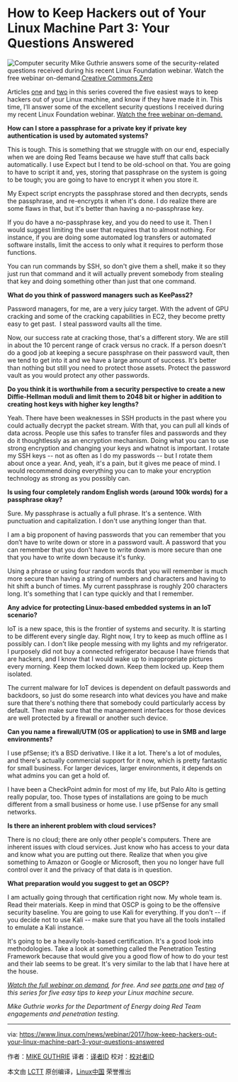 How to Keep Hackers out of Your Linux Machine Part 3: Your Questions Answered
============================================================

 ![Computer security](https://www.linux.com/sites/lcom/files/styles/rendered_file/public/keep-hackers-out.jpg?itok=lqgHDxDu "computer security") 
Mike Guthrie answers some of the security-related questions received during his recent Linux Foundation webinar. Watch the free webinar on-demand.[Creative Commons Zero][1]

Articles [one][6] and [two][7] in this series covered the five easiest ways to keep hackers out of your Linux machine, and know if they have made it in. This time, I’ll answer some of the excellent security questions I received during my recent Linux Foundation webinar. [Watch the free webinar on-demand.][8]

**How can I store a passphrase for a private key if private key authentication is used by automated systems?**

This is tough. This is something that we struggle with on our end, especially when we are doing Red Teams because we have stuff that calls back automatically. I use Expect but I tend to be old-school on that. You are going to have to script it and, yes, storing that passphrase on the system is going to be tough; you are going to have to encrypt it when you store it.

My Expect script encrypts the passphrase stored and then decrypts, sends the passphrase, and re-encrypts it when it's done. I do realize there are some flaws in that, but it's better than having a no-passphrase key.

If you do have a no-passphrase key, and you do need to use it. Then I would suggest limiting the user that requires that to almost nothing. For instance, if you are doing some automated log transfers or automated software installs, limit the access to only what it requires to perform those functions.

You can run commands by SSH, so don't give them a shell, make it so they just run that command and it will actually prevent somebody from stealing that key and doing something other than just that one command.

**What do you think of password managers such as KeePass2?**

Password managers, for me, are a very juicy target. With the advent of GPU cracking and some of the cracking capabilities in EC2, they become pretty easy to get past.  I steal password vaults all the time.

Now, our success rate at cracking those, that's a different story. We are still in about the 10 percent range of crack versus no crack. If a person doesn't do a good job at keeping a secure passphrase on their password vault, then we tend to get into it and we have a large amount of success. It's better than nothing but still you need to protect those assets. Protect the password vault as you would protect any other passwords.

**Do you think it is worthwhile from a security perspective to create a new Diffie-Hellman moduli and limit them to 2048 bit or higher in addition to creating host keys with higher key lengths?**

Yeah. There have been weaknesses in SSH products in the past where you could actually decrypt the packet stream. With that, you can pull all kinds of data across. People use this safes to transfer files and passwords and they do it thoughtlessly as an encryption mechanism. Doing what you can to use strong encryption and changing your keys and whatnot is important. I rotate my SSH keys -- not as often as I do my passwords -- but I rotate them about once a year. And, yeah, it's a pain, but it gives me peace of mind. I would recommend doing everything you can to make your encryption technology as strong as you possibly can.

**Is using four completely random English words (around 100k words) for a passphrase okay?**

Sure. My passphrase is actually a full phrase. It's a sentence. With punctuation and capitalization. I don't use anything longer than that.

I am a big proponent of having passwords that you can remember that you don’t have to write down or store in a password vault. A password that you can remember that you don't have to write down is more secure than one that you have to write down because it's funky.

Using a phrase or using four random words that you will remember is much more secure than having a string of numbers and characters and having to hit shift a bunch of times. My current passphrase is roughly 200 characters long. It's something that I can type quickly and that I remember.

**Any advice for protecting Linux-based embedded systems in an IoT scenario?**

IoT is a new space, this is the frontier of systems and security. It is starting to be different every single day. Right now, I try to keep as much offline as I possibly can. I don't like people messing with my lights and my refrigerator. I purposely did not buy a connected refrigerator because I have friends that are hackers, and I know that I would wake up to inappropriate pictures every morning. Keep them locked down. Keep them locked up. Keep them isolated.

The current malware for IoT devices is dependent on default passwords and backdoors, so just do some research into what devices you have and make sure that there's nothing there that somebody could particularly access by default. Then make sure that the management interfaces for those devices are well protected by a firewall or another such device.

**Can you name a firewall/UTM (OS or application) to use in SMB and large environments?**

I use pfSense; it’s a BSD derivative. I like it a lot. There's a lot of modules, and there's actually commercial support for it now, which is pretty fantastic for small business. For larger devices, larger environments, it depends on what admins you can get a hold of.

I have been a CheckPoint admin for most of my life, but Palo Alto is getting really popular, too. Those types of installations are going to be much different from a small business or home use. I use pfSense for any small networks.

**Is there an inherent problem with cloud services?**

There is no cloud; there are only other people's computers. There are inherent issues with cloud services. Just know who has access to your data and know what you are putting out there. Realize that when you give something to Amazon or Google or Microsoft, then you no longer have full control over it and the privacy of that data is in question.

**What preparation would you suggest to get an OSCP?**

I am actually going through that certification right now. My whole team is. Read their materials. Keep in mind that OSCP is going to be the offensive security baseline. You are going to use Kali for everything. If you don't -- if you decide not to use Kali -- make sure that you have all the tools installed to emulate a Kali instance.

It's going to be a heavily tools-based certification. It's a good look into methodologies. Take a look at something called the Penetration Testing Framework because that would give you a good flow of how to do your test and their lab seems to be great. It's very similar to the lab that I have here at the house.

 _[Watch the full webinar on demand][3], for free. And see [parts one][4] and [two][5] of this series for five easy tips to keep your Linux machine secure._ 

 _Mike Guthrie works for the Department of Energy doing Red Team engagements and penetration testing._

--------------------------------------------------------------------------------

via: https://www.linux.com/news/webinar/2017/how-keep-hackers-out-your-linux-machine-part-3-your-questions-answered

作者：[MIKE GUTHRIE][a]
译者：[译者ID](https://github.com/译者ID)
校对：[校对者ID](https://github.com/校对者ID)

本文由 [LCTT](https://github.com/LCTT/TranslateProject) 原创编译，[Linux中国](https://linux.cn/) 荣誉推出

[a]:https://www.linux.com/users/anch
[1]:https://www.linux.com/licenses/category/creative-commons-zero
[2]:https://www.linux.com/files/images/keep-hackers-outjpg
[3]:http://portal.on24.com/view/channel/index.html?showId=1101876&showCode=linux&partnerref=linco
[4]:https://www.linux.com/news/webinar/2017/how-keep-hackers-out-your-linux-machine-part-1-top-two-security-tips
[5]:https://www.linux.com/news/webinar/2017/how-keep-hackers-out-your-linux-machine-part-2-three-more-easy-security-tips
[6]:https://www.linux.com/news/webinar/2017/how-keep-hackers-out-your-linux-machine-part-1-top-two-security-tips
[7]:https://www.linux.com/news/webinar/2017/how-keep-hackers-out-your-linux-machine-part-2-three-more-easy-security-tips
[8]:http://portal.on24.com/view/channel/index.html?showId=1101876&showCode=linux&partnerref=linco

